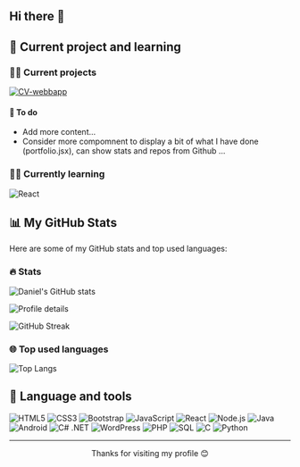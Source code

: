 ## Hi there 👋

<!--
**Dackefrsik/Dackefrsik** is a ✨ _special_ ✨ repository because its `README.md` (this file) appears on your GitHub profile.

Here are some ideas to get you started:

- 🔭 I’m currently working on a tornamentWebbap ...
- 🌱 I’m currently learning React.js ...
- 👯 I’m looking to collaborate on ...
- 🤔 I’m looking for help with ...
- 💬 Ask me about ...
- 📫 How to reach me: ...
- 😄 Pronouns: ...
- ⚡ Fun fact: ...
-->
## 🧠 Current project and learning
### 👨‍💻 Current projects
<p align="">
  <a href="https://github.com/Dackefrsik/CV-webbapp">
    <img alt="CV-webbapp" src="https://github-readme-stats.vercel.app/api/pin/?username=Dackefrsik&repo=CV-webbapp&theme=onedark"></img>
  </a>


#### 📝 To do
- Add more content...
- Consider more compomnent to display a bit of what I have done (portfolio.jsx), can show stats and repos from Github ...
  
### 👨‍🎓 Currently learning 
![React](https://img.shields.io/badge/React-20232A?style=for-the-badge&logo=react&logoColor=61DAFB)

## 📊 My GitHub Stats
Here are some of my GitHub stats and top used languages:
### 🔥 Stats
![Daniel's GitHub stats](https://github-readme-stats.vercel.app/api?username=Dackefrsik&show_icons=true&theme=onedark)
 <p>
   <img alt="Profile details" src="http://github-profile-summary-cards.vercel.app/api/cards/profile-details?username=Dackefrsik&theme=onedark">
 </p>

![GitHub Streak](https://github-readme-streak-stats.herokuapp.com/?user=Dackefrsik&theme=onedark)
### 🌐 Top used languages 
![Top Langs](https://github-readme-stats.vercel.app/api/top-langs/?username=Dackefrsik&layout=compact&theme=onedark)

## 🌟 Language and tools
![HTML5](https://img.shields.io/badge/HTML5-E34F26?style=for-the-badge&logo=html5&logoColor=white)
![CSS3](https://img.shields.io/badge/CSS3-1572B6?style=for-the-badge&logo=css3&logoColor=white)
![Bootstrap](https://img.shields.io/badge/Bootstrap-563D7C?style=for-the-badge&logo=bootstrap&logoColor=white)
![JavaScript](https://img.shields.io/badge/JavaScript-F7DF1E?style=for-the-badge&logo=javascript&logoColor=black)
![React](https://img.shields.io/badge/React-20232A?style=for-the-badge&logo=react&logoColor=61DAFB)
![Node.js](https://img.shields.io/badge/Node.js-339933?style=for-the-badge&logo=node.js&logoColor=white)
![Java](https://img.shields.io/badge/Java-F8981D?style=for-the-badge&logo=java&logoColor=white)
![Android](https://img.shields.io/badge/Android-3DDC84?style=for-the-badge&logo=android&logoColor=white)
![C# .NET](https://img.shields.io/badge/C%23%20.NET-512BD4?style=for-the-badge&logo=.net&logoColor=white)
![WordPress](https://img.shields.io/badge/WordPress-21759B?style=for-the-badge&logo=wordpress&logoColor=white)
![PHP](https://img.shields.io/badge/PHP-777BB4?style=for-the-badge&logo=php&logoColor=white)
![SQL](https://img.shields.io/badge/SQL-4479A1?style=for-the-badge&logo=postgresql&logoColor=white)
![C](https://img.shields.io/badge/C-00599C?style=for-the-badge&logo=c&logoColor=white)
![Python](https://img.shields.io/badge/Python-3776AB?style=for-the-badge&logo=python&logoColor=white)
___
<p align="center"> Thanks for visiting my profile 😊 </p>
